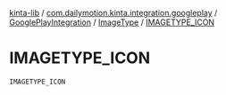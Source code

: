 [kinta-lib](../../../index.md) / [com.dailymotion.kinta.integration.googleplay](../../index.md) / [GooglePlayIntegration](../index.md) / [ImageType](index.md) / [IMAGETYPE_ICON](./-i-m-a-g-e-t-y-p-e_-i-c-o-n.md)

# IMAGETYPE_ICON

`IMAGETYPE_ICON`